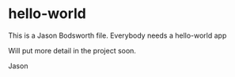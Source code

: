 # hello-world
This is a Jason Bodsworth file.
Everybody needs a hello-world app

Will put more detail in the project soon.

Jason
